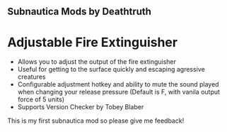 ## Subnautica Mods by Deathtruth

# Adjustable Fire Extinguisher
- Allows you to adjust the output of the fire extinguisher
- Useful for getting to the surface quickly and escaping agressive creatures
- Configurable adjustment hotkey and ability to mute the sound played when changing your release pressure (Default is F, with vanila output force of 5 units)
- Supports Version Checker by Tobey Blaber

This is my first subnautica mod so please give me feedback!
